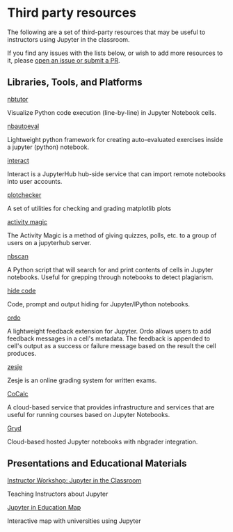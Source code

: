# Third party resources

The following are a set of third-party resources that may be useful to
instructors using Jupyter in the classroom.

If you find any issues with the lists below, or wish to add more
resources to it, please [open an
issue or submit a PR](https://github.com/jupyter4edu/ideas).

## Libraries, Tools, and Platforms

[nbtutor](https://github.com/lgpage/nbtutor)

Visualize Python code execution (line-by-line) in Jupyter Notebook
cells.

[nbautoeval](https://github.com/parmentelat/nbautoeval)

Lightweight python framework for creating auto-evaluated exercises
inside a jupyter (python) notebook.

[interact](https://github.com/data-8/interact)

Interact is a JupyterHub hub-side service that can import remote
notebooks into user accounts.

[plotchecker](https://github.com/jhamrick/plotchecker)

A set of utilities for checking and grading matplotlib plots

[activity magic](https://jupyter.brynmawr.edu/services/public/dblank/Activity%20Magic.ipynb)

The Activity Magic is a method of giving quizzes, polls, etc. to a
group of users on a jupyterhub server.

[nbscan](https://github.com/conery/nbscan)

A Python script that will search for and print contents of cells in
Jupyter notebooks. Useful for grepping through notebooks to detect
plagiarism.

[hide code](https://github.com/kirbs-/hide_code)

Code, prompt and output hiding for Jupyter/IPython notebooks.

[ordo](https://github.com/nbgallery/ordo)

A lightweight feedback extension for Jupyter. Ordo allows users to
add feedback messages in a cell\'s metadata. The feedback is
appended to cell\'s output as a success or failure message based on
the result the cell produces.

[zesje](https://gitlab.kwant-project.org/zesje/zesje)

Zesje is an online grading system for written exams.

[CoCalc](https://cocalc.com/)

A cloud-based service that provides infrastructure and services that
are useful for running courses based on Jupyter Notebooks.

[Gryd](https://gryd.us/)

Cloud-based hosted Jupyter notebooks with nbgrader integration.

## Presentations and Educational Materials

[Instructor Workshop: Jupyter in the Classroom](https://github.com/lucentdan/JupyterInTheClassroom)

Teaching Instructors about Jupyter

[Jupyter in Education Map](https://elc.github.io/jupyter-map/)

Interactive map with universities using Jupyter

